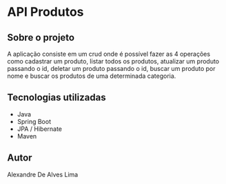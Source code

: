 # API Produtos
## Sobre o projeto
A aplicação consiste em um crud onde é possível fazer as 4 operações como cadastrar um produto, listar todos os produtos, atualizar
um produto passando o id, deletar um produto passando o id, buscar um produto por nome e buscar os produtos de uma determinada categoria.
## Tecnologias utilizadas
- Java
- Spring Boot
- JPA / Hibernate
- Maven
## Autor
Alexandre De Alves Lima



